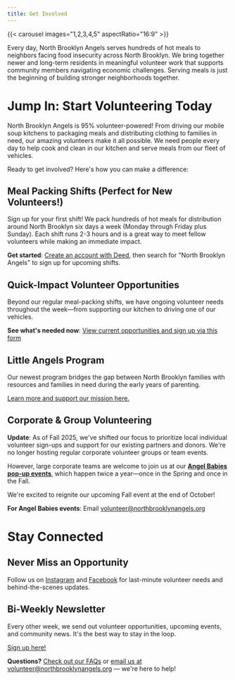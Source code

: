 ```yaml
---
title: Get Involved
---
```


{{< carousel images="1,2,3,4,5" aspectRatio="16:9" >}}

Every day, North Brooklyn Angels serves hundreds of hot meals to neighbors facing food insecurity across North Brooklyn. We bring together newer and long-term residents in meaningful volunteer work that supports community members navigating economic challenges. Serving meals is just the beginning of building stronger neighborhoods together.

# Jump In: Start Volunteering Today

North Brooklyn Angels is 95% volunteer-powered! From driving our mobile soup kitchens to packaging meals and distributing clothing to families in need, our amazing volunteers make it all possible. We need people every day to help cook and clean in our kitchen and serve meals from our fleet of vehicles.

Ready to get involved? Here's how you can make a difference:

## Meal Packing Shifts (Perfect for New Volunteers!)

Sign up for your first shift! We pack hundreds of hot meals for distribution around North Brooklyn six days a week (Monday through Friday plus Sunday). Each shift runs 2-3 hours and is a great way to meet fellow volunteers while making an immediate impact.

**Get started**: [Create an account with Deed](http://bit.ly/nbadeed), then search for "North Brooklyn Angels" to sign up for upcoming shifts.

## Quick-Impact Volunteer Opportunities

Beyond our regular meal-packing shifts, we have ongoing volunteer needs throughout the week—from supporting our kitchen to driving one of our vehicles.

**See what's needed now**: [View current opportunities and sign up via this form](https://airtable.com/app9GV4yqmD36zBzq/pagLc0q9H8yNgFMFx/form)

## Little Angels Program

Our newest program bridges the gap between North Brooklyn families with resources and families in need during the early years of parenting.

[Learn more and support our mission here.](/little-angels)

## Corporate & Group Volunteering

**Update**: As of Fall 2025, we've shifted our focus to prioritize local individual volunteer sign-ups and support for our existing partners and donors. We're no longer hosting regular corporate volunteer groups or team events.

However, large corporate teams are welcome to join us at our [**Angel Babies pop-up events**](/angel-babies), which happen twice a year—once in the Spring and once in the Fall. 

We're excited to reignite our upcoming Fall event at the end of October!

**For Angel Babies events**: Email [volunteer@northbrooklynangels.org](mailto:volunteer@northbrooklynangels.org)

# Stay Connected
## Never Miss an Opportunity

Follow us on [Instagram](https://instagram.com/northbrooklynangels) and [Facebook](https://facebook.com/northbrooklynangels) for last-minute volunteer needs and behind-the-scenes updates.

## Bi-Weekly Newsletter

Every other week, we send out volunteer opportunities, upcoming events, and community news. It's the best way to stay in the loop.

[Sign up here!](https://dashboard.mailerlite.com/forms/1417392/151682569097709080/share)

**Questions?** [Check out our FAQs](/faq) or [email us at volunteer@northbrooklynangels.org](mailto:volunteer@northbrooklynangels.org) — we're here to help!
